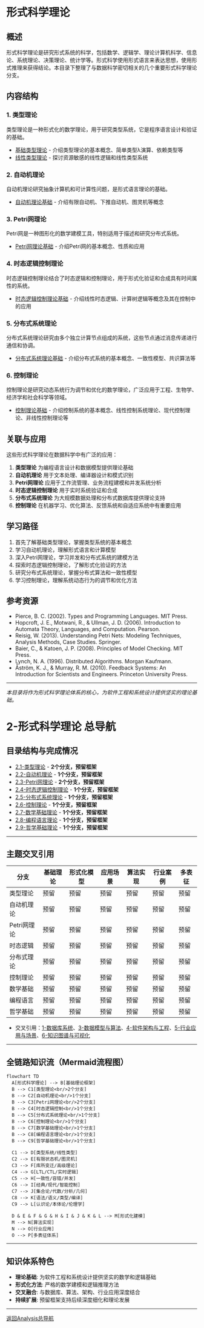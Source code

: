 # 形式科学理论

## 概述

形式科学理论是研究形式系统的科学，包括数学、逻辑学、理论计算机科学、信息论、系统理论、决策理论、统计学等。形式科学使用形式语言来表达思想，使用形式推理来获得结论。本目录下整理了与数据科学密切相关的几个重要形式科学理论分支。

## 内容结构

### 1. 类型理论

类型理论是一种形式化的数学理论，用于研究类型系统，它是程序语言设计和验证的基础。

- [基础类型理论](2.1-类型理论/2.1.1-基础类型理论.md) - 介绍类型理论的基本概念、简单类型λ演算、依赖类型等
- [线性类型理论](2.1-类型理论/2.1.2-线性类型理论.md) - 探讨资源敏感的线性逻辑和线性类型系统

### 2. 自动机理论

自动机理论研究抽象计算机和可计算性问题，是形式语言理论的基础。

- [自动机理论基础](2.2-自动机理论/2.2.1-自动机理论基础.md) - 介绍有限自动机、下推自动机、图灵机等概念

### 3. Petri网理论

Petri网是一种图形化的数学建模工具，特别适用于描述和研究分布式系统。

- [Petri网理论基础](2.3-Petri网理论/2.3.1-Petri网理论基础.md) - 介绍Petri网的基本概念、性质和应用

### 4. 时态逻辑控制理论

时态逻辑控制理论结合了时态逻辑和控制理论，用于形式化验证和合成具有时间属性的系统。

- [时态逻辑控制理论基础](2.4-时态逻辑控制理论/2.4.1-时态逻辑控制理论基础.md) - 介绍线性时态逻辑、计算树逻辑等概念及其在控制中的应用

### 5. 分布式系统理论

分布式系统理论研究由多个独立计算节点组成的系统，这些节点通过消息传递进行通信和协调。

- [分布式系统理论基础](2.5-分布式系统理论/2.5.1-分布式系统理论基础.md) - 介绍分布式系统的基本概念、一致性模型、共识算法等

### 6. 控制理论

控制理论是研究动态系统行为调节和优化的数学理论，广泛应用于工程、生物学、经济学和社会科学等领域。

- [控制理论基础](2.6-控制理论/2.6.1-控制理论基础.md) - 介绍控制系统的基本概念、线性控制系统理论、现代控制理论、非线性控制理论等

## 关联与应用

这些形式科学理论在数据科学中有广泛的应用：

1. **类型理论** 为编程语言设计和数据模型提供理论基础
2. **自动机理论** 用于文本处理、编译器设计和模式识别
3. **Petri网理论** 应用于工作流管理、业务流程建模和并发系统分析
4. **时态逻辑控制理论** 用于实时系统验证和合成
5. **分布式系统理论** 为大规模数据处理和分布式数据库提供理论支持
6. **控制理论** 在机器学习、优化算法、反馈系统和自适应系统中有重要应用

## 学习路径

1. 首先了解基础类型理论，掌握类型系统的基本概念
2. 学习自动机理论，理解形式语言和计算模型
3. 深入Petri网理论，学习并发和分布式系统的建模方法
4. 探索时态逻辑控制理论，了解形式化验证的方法
5. 研究分布式系统理论，掌握分布式算法和一致性模型
6. 学习控制理论，理解系统动态行为的调节和优化方法

## 参考资源

- Pierce, B. C. (2002). Types and Programming Languages. MIT Press.
- Hopcroft, J. E., Motwani, R., & Ullman, J. D. (2006). Introduction to Automata Theory, Languages, and Computation. Pearson.
- Reisig, W. (2013). Understanding Petri Nets: Modeling Techniques, Analysis Methods, Case Studies. Springer.
- Baier, C., & Katoen, J. P. (2008). Principles of Model Checking. MIT Press.
- Lynch, N. A. (1996). Distributed Algorithms. Morgan Kaufmann.
- Åström, K. J., & Murray, R. M. (2010). Feedback Systems: An Introduction for Scientists and Engineers. Princeton University Press.

---

*本目录将作为形式科学理论体系的核心，为软件工程和系统设计提供坚实的理论基础。*

# 2-形式科学理论 总导航

## 目录结构与完成情况

- [2.1-类型理论](2.1-类型理论/README.md) - **2个分支，预留框架**
- [2.2-自动机理论](2.2-自动机理论/README.md) - **1个分支，预留框架**
- [2.3-Petri网理论](2.3-Petri网理论/README.md) - **2个分支，预留框架**
- [2.4-时态逻辑控制理论](2.4-时态逻辑控制理论/README.md) - **1个分支，预留框架**
- [2.5-分布式系统理论](2.5-分布式系统理论/README.md) - **1个分支，预留框架**
- [2.6-控制理论](2.6-控制理论/README.md) - **1个分支，预留框架**
- [2.7-数学基础理论](2.7-数学基础理论/README.md) - **1个分支，预留框架**
- [2.8-编程语言理论](2.8-编程语言理论/README.md) - **1个分支，预留框架**
- [2.9-哲学基础理论](2.9-哲学基础理论/README.md) - **1个分支，预留框架**

---

## 主题交叉引用

| 分支      | 基础理论 | 形式化模型 | 应用场景 | 算法实现 | 行业案例 | 多表征 |
|-----------|----------|------------|----------|----------|----------|--------|
| 类型理论  | 预留     | 预留       | 预留     | 预留     | 预留     | 预留   |
| 自动机理论| 预留     | 预留       | 预留     | 预留     | 预留     | 预留   |
| Petri网理论| 预留    | 预留       | 预留     | 预留     | 预留     | 预留   |
| 时态逻辑  | 预留     | 预留       | 预留     | 预留     | 预留     | 预留   |
| 分布式理论| 预留     | 预留       | 预留     | 预留     | 预留     | 预留   |
| 控制理论  | 预留     | 预留       | 预留     | 预留     | 预留     | 预留   |
| 数学基础  | 预留     | 预留       | 预留     | 预留     | 预留     | 预留   |
| 编程语言  | 预留     | 预留       | 预留     | 预留     | 预留     | 预留   |
| 哲学基础  | 预留     | 预留       | 预留     | 预留     | 预留     | 预留   |

- 交叉引用：[1-数据库系统](../1-数据库系统/README.md)、[3-数据模型与算法](../3-数据模型与算法/README.md)、[4-软件架构与工程](../4-软件架构与工程/README.md)、[5-行业应用与场景](../5-行业应用与场景/README.md)、[6-知识图谱与可视化](../6-知识图谱与可视化/README.md)

---

## 全链路知识流（Mermaid流程图）

```mermaid
flowchart TD
  A[形式科学理论] --> B[基础理论框架]
  B --> C1[类型理论<br/>2个分支]
  B --> C2[自动机理论<br/>1个分支]
  B --> C3[Petri网理论<br/>2个分支]
  B --> C4[时态逻辑控制<br/>1个分支]
  B --> C5[分布式系统理论<br/>1个分支]
  B --> C6[控制理论<br/>1个分支]
  B --> C7[数学基础理论<br/>1个分支]
  B --> C8[编程语言理论<br/>1个分支]
  B --> C9[哲学基础理论<br/>1个分支]
  
  C1 --> D[类型系统/线性类型]
  C2 --> E[有限状态机/图灵机]
  C3 --> F[库所变迁/高级理论]
  C4 --> G[LTL/CTL/实时逻辑]
  C5 --> H[一致性/容错/并发]
  C6 --> I[经典/现代/智能控制]
  C7 --> J[集合论/代数/分析/几何]
  C8 --> K[语法/语义/类型/编译]
  C9 --> L[认识论/本体论/伦理学]
  
  D & E & F & G & H & I & J & K & L --> M[形式化建模]
  M --> N[算法实现]
  N --> O[行业应用]
  O --> P[多表征体系]
```

---

## 知识体系特色

- **理论基础**: 为软件工程和系统设计提供坚实的数学和逻辑基础
- **形式化方法**: 严格的数学建模和逻辑推理方法
- **交叉融合**: 与数据库、算法、架构、行业应用深度结合
- **持续扩展**: 预留框架支持后续深度细化和理论发展

---

[返回Analysis总导航](../README.md)
